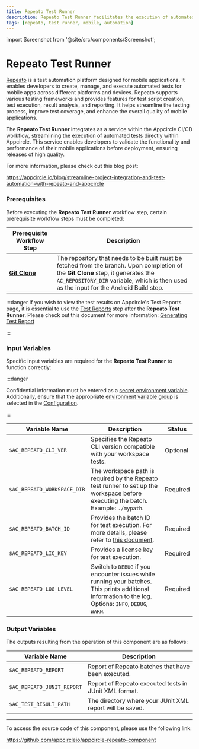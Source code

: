 ```yaml
---
title: Repeato Test Runner
description: Repeato Test Runner facilitates the execution of automated tests for mobile applications directly within Appcircle.
tags: [repeato, test runner, mobile, automation]
---
```


import Screenshot from '@site/src/components/Screenshot';

# Repeato Test Runner

[Repeato](https://www.repeato.app) is a test automation platform designed for mobile applications. It enables developers to create, manage, and execute automated tests for mobile apps across different platforms and devices. Repeato supports various testing frameworks and provides features for test script creation, test execution, result analysis, and reporting. It helps streamline the testing process, improve test coverage, and enhance the overall quality of mobile applications.

The **Repeato Test Runner** integrates as a service within the Appcircle CI/CD workflow, streamlining the execution of automated tests directly within Appcircle. This service enables developers to validate the functionality and performance of their mobile applications before deployment, ensuring releases of high quality.

For more information, please check out this blog post:

https://appcircle.io/blog/streamline-project-integration-and-test-automation-with-repeato-and-appcircle

### Prerequisites

Before executing the **Repeato Test Runner** workflow step, certain prerequisite workflow steps must be completed:

| Prerequisite Workflow Step                                   | Description                                                                                                                                                                                                                  |
| ------------------------------------------------------------ | ---------------------------------------------------------------------------------------------------------------------------------------------------------------------------------------------------------------------------- |
| [**Git Clone**](/workflows/common-workflow-steps/#git-clone) | The repository that needs to be built must be fetched from the branch. Upon completion of the **Git Clone** step, it generates the `AC_REPOSITORY_DIR` variable, which is then used as the input for the Android Build step. |

<Screenshot url='https://cdn.appcircle.io/docs/assets/common-workflow-components-repeato_1.png'/>

:::danger
If you wish to view the test results on Appcircle's Test Reports page, it is essential to use the [Test Reports](https://github.com/appcircleio/appcircle-test-report-component) step after the **Repeato Test Runner**. Please check out this document for more information: [Generating Test Report](/continuous-testing/android-testing/running-android-unit-tests#generating-test-report)

<Screenshot url='https://cdn.appcircle.io/docs/assets/android-workflow-components-android-unit-tests_2.png'/>
:::

### Input Variables

Specific input variables are required for the **Repeato Test Runner** to function correctly:

<Screenshot url='https://cdn.appcircle.io/docs/assets/common-workflow-components-repeato_2.png'/>

:::danger

Confidential information must be entered as a [secret environment variable](/environment-variables/managing-variables#adding-key-and-text-based-value-pairs). Additionally, ensure that the appropriate [environment variable group](/environment-variables/managing-variables#using-environment-variable-groups-in-builds) is selected in the [Configuration](/build/build-process-management/build-profile-configuration/).

:::

| Variable Name               | Description                                                                                                                                                           | Status   |
| --------------------------- | --------------------------------------------------------------------------------------------------------------------------------------------------------------------- | -------- |
| `$AC_REPEATO_CLI_VER`       | Specifies the Repeato CLI version compatible with your workspace tests.                                                                                               | Optional |
| `$AC_REPEATO_WORKSPACE_DIR` | The workspace path is required by the Repeato test runner to set up the workspace before executing the batch. Example: `./mypath`.                                    | Required |
| `$AC_REPEATO_BATCH_ID`      | Provides the batch ID for test execution. For more details, please refer to [this document](https://www.repeato.app/documentation/continuous-integration/#appcircle). | Required |
| `$AC_REPEATO_LIC_KEY`       | Provides a license key for test execution.                                                                                                                            | Required |
| `$AC_REPEATO_LOG_LEVEL`     | Switch to `DEBUG` if you encounter issues while running your batches. This prints additional information to the log. Options: `INFO`, `DEBUG`, `WARN`.                | Required |

### Output Variables

The outputs resulting from the operation of this component are as follows:

| Variable Name              | Description                                              |
| -------------------------- | -------------------------------------------------------- |
| `$AC_REPEATO_REPORT`       | Report of Repeato batches that have been executed.       |
| `$AC_REPEATO_JUNIT_REPORT` | Report of Repeato executed tests in JUnit XML format.    |
| `$AC_TEST_RESULT_PATH`     | The directory where your JUnit XML report will be saved. |

---

To access the source code of this component, please use the following link:

https://github.com/appcircleio/appcircle-repeato-component
